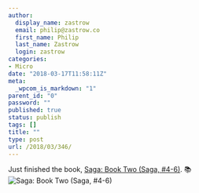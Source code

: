 ```yaml
---
author:
  display_name: zastrow
  email: philip@zastrow.co
  first_name: Philip
  last_name: Zastrow
  login: zastrow
categories:
- Micro
date: "2018-03-17T11:58:11Z"
meta:
  _wpcom_is_markdown: "1"
parent_id: "0"
password: ""
published: true
status: publish
tags: []
title: ""
type: post
url: /2018/03/346/
---
```

<p>Just finished the book, <a href="https://www.goodreads.com/review/show/2326188472?utm_medium=api&amp;utm_source=rss">Saga: Book Two (Saga, #4-6)</a>. 📚 <img src="/assets/2018/03/32926680.jpg" alt="Saga: Book Two (Saga, #4-6)" /></p>
